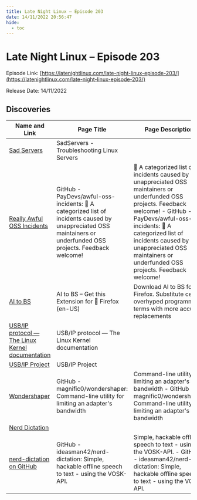 ```yaml
---
title: Late Night Linux – Episode 203
date: 14/11/2022 20:56:47
hide:
  - toc
---
```


# Late Night Linux – Episode 203

Episode Link: [https://latenightlinux.com/late-night-linux-episode-203/](https://latenightlinux.com/late-night-linux-episode-203/)

Release Date: 14/11/2022

## Discoveries

| Name and Link | Page Title | Page Description |
| ------------- | ---------- | ---------------- |
| [Sad Servers](https://sadservers.com/) | SadServers - Troubleshooting Linux Servers |  |
| [Really Awful OSS Incidents](https://github.com/PayDevs/awful-oss-incidents) | GitHub - PayDevs/awful-oss-incidents: 🤬 A categorized list of incidents caused by unappreciated OSS maintainers or underfunded OSS projects. Feedback welcome! | 🤬 A categorized list of incidents caused by unappreciated OSS maintainers or underfunded OSS projects. Feedback welcome! - GitHub - PayDevs/awful-oss-incidents: 🤬 A categorized list of incidents caused by unappreciated OSS maintainers or underfunded OSS projects. Feedback welcome! |
| [AI to BS](https://addons.mozilla.org/en-US/firefox/addon/ai-to-bs/) | AI to BS – Get this Extension for 🦊 Firefox (en-US) | Download AI to BS for Firefox. Substitute certain overhyped programming terms with more accurate replacements |
| [USB/IP protocol — The Linux Kernel documentation](https://docs.kernel.org/usb/usbip_protocol.html) | USB/IP protocol — The Linux Kernel  documentation |  |
| [USB/IP Project](https://usbip.sourceforge.net/) | USB/IP Project |  |
| [Wondershaper](https://github.com/magnific0/wondershaper) | GitHub - magnific0/wondershaper: Command-line utility for limiting an adapter's bandwidth | Command-line utility for limiting an adapter's bandwidth - GitHub - magnific0/wondershaper: Command-line utility for limiting an adapter's bandwidth |
| [Nerd Dictation](https://www.youtube.com/watch?v=T7sR-4DFhpQ) |  |  |
| [nerd-dictation on GitHub](https://github.com/ideasman42/nerd-dictation) | GitHub - ideasman42/nerd-dictation: Simple, hackable offline speech to text - using the VOSK-API. | Simple, hackable offline speech to text - using the VOSK-API. - GitHub - ideasman42/nerd-dictation: Simple, hackable offline speech to text - using the VOSK-API. |